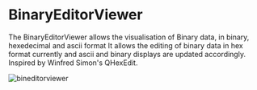 # BinaryEditorViewer

 The BinaryEditorViewer allows the visualisation of Binary data, in binary, hexedecimal and ascii format
 It allows the editing of binary data in hex format currently and ascii and binary displays are updated 
 accordingly. Inspired by Winfred Simon's QHexEdit. 
 
![bineditorviewer](https://github.com/takavarasha-desire/BinaryEditorViewer/assets/94230493/81bea4f4-126b-4709-a0d2-1e93a5e35775)
